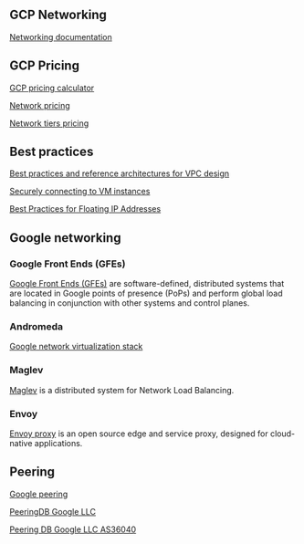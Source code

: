 ## GCP Networking

[Networking documentation](https://cloud.google.com/docs#section-18)

## GCP Pricing

[GCP pricing calculator](https://cloud.google.com/products/calculator/)

[Network pricing](https://cloud.google.com/compute/all-pricing#network_pricing)

[Network tiers pricing](https://cloud.google.com/network-tiers/pricing)

## Best practices

[Best practices and reference architectures for VPC design](https://cloud.google.com/solutions/best-practices-vpc-design)

[Securely connecting to VM instances](https://cloud.google.com/solutions/connecting-securely)

[Best Practices for Floating IP Addresses](https://cloud.google.com/solutions/best-practices-floating-ip-addresses)

## Google networking

### Google Front Ends (GFEs)
[Google Front Ends (GFEs)](https://cloud.google.com/security/security-design#google_front_end_service) are software-defined, distributed systems that are located in Google points of presence (PoPs) and perform global load balancing in conjunction with other systems and control planes.

### Andromeda
[Google network virtualization stack](https://cloudplatform.googleblog.com/2014/04/enter-andromeda-zone-google-cloud-platforms-latest-networking-stack.html)

### Maglev
[Maglev](https://research.google.com/pubs/pub44824.html) is a distributed system for Network Load Balancing.

### Envoy
[Envoy proxy](https://www.envoyproxy.io/) is an open source edge and service proxy, designed for cloud-native applications.

## Peering

[Google peering](https://peering.google.com/#/options/peering)

[PeeringDB Google LLC](https://www.peeringdb.com/asn/15169)

[Peering DB Google LLC AS36040](https://www.peeringdb.com/net/4319)
